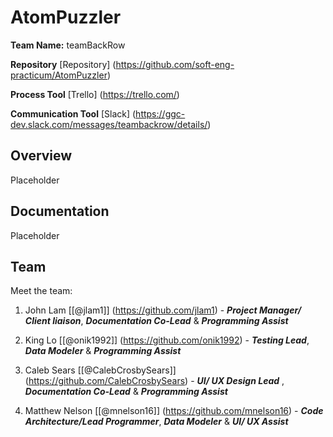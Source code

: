 # AtomPuzzler

**Team Name:** teamBackRow

**Repository** [Repository] (https://github.com/soft-eng-practicum/AtomPuzzler)

**Process Tool** [Trello] (https://trello.com/)

**Communication Tool** [Slack] (https://ggc-dev.slack.com/messages/teambackrow/details/)

## Overview
Placeholder

## Documentation
Placeholder

## Team

Meet the team:

1. John Lam [[@jlam1]] (https://github.com/jlam1) - ***Project Manager/ Client liaison***, ***Documentation Co-Lead*** & ***Programming Assist***
    
2. King Lo	[[@onik1992]]
(https://github.com/onik1992) - ***Testing Lead***, ***Data Modeler*** & ***Programming Assist***

3. Caleb Sears [[@CalebCrosbySears]] (https://github.com/CalebCrosbySears) - ***UI/ UX Design Lead*** , ***Documentation Co-Lead*** & ***Programming Assist***

4. Matthew Nelson [[@mnelson16]] (https://github.com/mnelson16) - ***Code Architecture/Lead Programmer***, ***Data Modeler*** & ***UI/ UX Assist***
